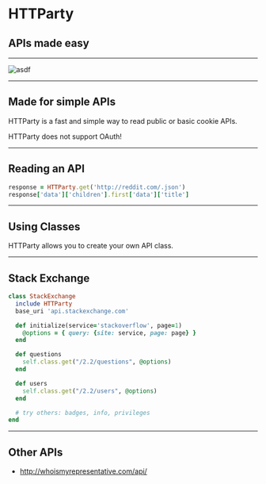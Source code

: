# HTTParty
## APIs made easy

---

![asdf](/images/teaparty.jpg)

---

## Made for simple APIs

HTTParty is a fast and simple way to read public or basic cookie APIs.

HTTParty does not support OAuth!

---

## Reading an API

```ruby
response = HTTParty.get('http://reddit.com/.json')
response['data']['children'].first['data']['title']
```

---

## Using Classes

HTTParty allows you to create your own API class.

---

## Stack Exchange

```ruby
class StackExchange
  include HTTParty
  base_uri 'api.stackexchange.com'

  def initialize(service='stackoverflow', page=1)
    @options = { query: {site: service, page: page} }
  end

  def questions
    self.class.get("/2.2/questions", @options)
  end

  def users
    self.class.get("/2.2/users", @options)
  end

  # try others: badges, info, privileges
end
```

---

## Other APIs

* http://whoismyrepresentative.com/api/